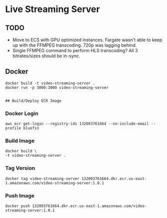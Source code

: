 # Live Streaming Server

## TODO
- Move to ECS with GPU optimized instances.  Fargate wasn't able to keep up with the FFMPEG transcoding.  720p was lagging behind.
- Single FFMPEG command to perform HLS transcoding?  All 3 bitrates/sizes should be in-sync.

## Docker
```
docker build -t video-streaming-server .
docker run -p 3000:3000 video-streaming-server


## Build/Deploy ECR Image
```

### Docker Login
```
aws ecr get-login --registry-ids 132093761664 --no-include-email --profile bluefin
```

### Build Image
```
docker build \
-t video-streaming-server .
```

### Tag Version
```
docker tag video-streaming-server 132093761664.dkr.ecr.us-east-1.amazonaws.com/video-streaming-server:1.0.1
```

### Push Image
```
docker push 132093761664.dkr.ecr.us-east-1.amazonaws.com/video-streaming-server:1.0.1
```
